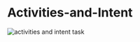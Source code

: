 # Activities-and-Intent

![activities and intent task](https://user-images.githubusercontent.com/81640447/146022734-025af0a7-34fc-4290-a656-a7b5fc5ad1c5.gif)
